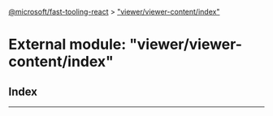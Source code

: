 [@microsoft/fast-tooling-react](../README.md) > ["viewer/viewer-content/index"](../modules/_viewer_viewer_content_index_.md)

# External module: "viewer/viewer-content/index"

## Index

---

